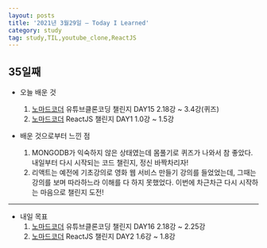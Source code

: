 ```yaml
---
layout: posts
title: '2021년 3월29일 — Today I Learned'
category: study
tag: study,TIL,youtube_clone,ReactJS
---
```


## 35일째

- 오늘 배운 것
  1. [노마드코더][1] 유튜브클론코딩 챌린지 DAY15 2.18강 ~ 3.4강(퀴즈)
  2. [노마드코더][1] ReactJS 챌린지 DAY1 1.0강 ~ 1.5강

- 배운 것으로부터 느낀 점
  1. MONGODB가 익숙하지 않은 상태였는데 몸풀기로 퀴즈가 나와서 참 좋았다. 내일부터 다시 시작되는 코드 챌린지, 정신 바짝차리자!
  2. 리액트는 예전에 기초강의로 영화 웹 서비스 만들기 강의를 들었었는데, 그때는 강의를 보며 따라하느라 이해를 다 하지 못했었다. 이번에 차근차근 다시 시작하는 마음으로 챌린지 도전! 

---

- 내일 목표
  1. [노마드코더][1] 유튜브클론코딩 챌린지 DAY16 2.18강 ~ 2.25강
  2. [노마드코더][1] ReactJS 챌린지 DAY2 1.6강 ~ 1.8강

[1]: https://nomadcoders.co/ '노마드코더'
